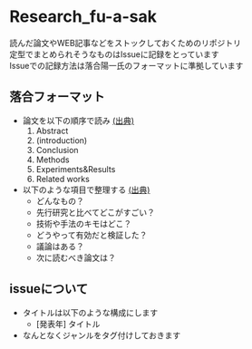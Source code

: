 # Research_fu-a-sak
読んだ論文やWEB記事などをストックしておくためのリポジトリ  
定型でまとめられそうなものはIssueに記録をとっています  
Issueでの記録方法は落合陽一氏のフォーマットに準拠しています

## 落合フォーマット
+ 論文を以下の順序で読み [(出典)](https://www.slideshare.net/slideshow/1-ftma15/47697911#45)
    1. Abstract
    1. (introduction)
    1. Conclusion
    1. Methods
    1. Experiments&Results
    1. Related works
+ 以下のような項目で整理する [(出典)](https://www.slideshare.net/slideshow/1-ftma15/47697911#48)
    + どんなもの？
    + 先行研究と比べてどこがすごい？
    + 技術や手法のキモはどこ？
    + どうやって有効だと検証した？
    + 議論はある？
    + 次に読むべき論文は？

## issueについて
+ タイトルは以下のような構成にします
    + [発表年] タイトル
+ なんとなくジャンルをタグ付けしておきます
  